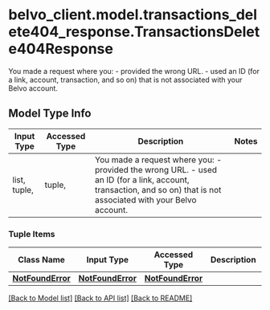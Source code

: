 # belvo_client.model.transactions_delete404_response.TransactionsDelete404Response

You made a request where you:    - provided the wrong URL.   - used an ID (for a link, account, transaction, and so on) that is not associated with your Belvo account.   

## Model Type Info
Input Type | Accessed Type | Description | Notes
------------ | ------------- | ------------- | -------------
list, tuple,  | tuple,  | You made a request where you:    - provided the wrong URL.   - used an ID (for a link, account, transaction, and so on) that is not associated with your Belvo account.    | 

### Tuple Items
Class Name | Input Type | Accessed Type | Description | Notes
------------- | ------------- | ------------- | ------------- | -------------
[**NotFoundError**](NotFoundError.md) | [**NotFoundError**](NotFoundError.md) | [**NotFoundError**](NotFoundError.md) |  | 

[[Back to Model list]](../../README.md#documentation-for-models) [[Back to API list]](../../README.md#documentation-for-api-endpoints) [[Back to README]](../../README.md)


